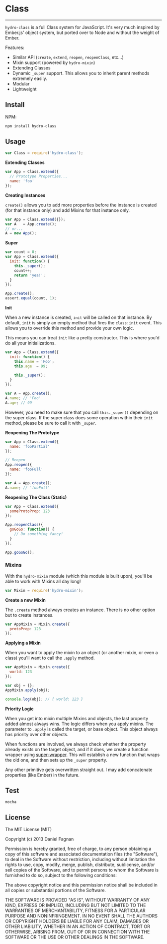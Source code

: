 # Class
---

`hydro-class` is a full Class system for JavaScript. It's very much inspired by Ember.js' object system, but ported over to Node and without the weight of Ember.

Features:
  * Similar API (`create`, `extend`, `reopen`, `reopenClass`, etc...)
  * Mixin support (powered by `hydro-mixin`)
  * Extending Classes
  * Dynamic `_super` support. This allows you to inherit parent methods extremely easily.
  * Modular
  * Lightweight


## Install

NPM:

```bash
npm install hydro-class
```

## Usage

```js
var Class = require('hydro-class');
```

**Extending Classes**

```js
var App = Class.extend({
  // Prototype Properties...
  name: 'foo'
});
```

**Creating Instances**

`create()` allows you to add more properties
before the instance is created (for that instance only)
and add Mixins for that instance only.

```js
var App = Class.extend({});
var A   = App.create();
// or...
A = new App();
```

**Super**

```js
var count = 0;
var App = Class.extend({
  init: function() {
    this._super();
    count++;
    return 'yea!';
  }
});

App.create();
assert.equal(count, 1);
```

**Init**

When a new instance is created, `init` will be called on that instance. By default, `init` is simply an empty method that fires the `class:init` event. This allows you to override this method and provide your own logic.

This means you can treat `init` like a pretty constructor. This is where you'd do all your initializations.

```js
var App = Class.extend({
  init: function() {
    this.name = 'Foo';
    this.age  = 99;

    this._super();
  }
});

var A = App.create();
A.name; // 'Foo'
A.age; // 99
```

However, you need to make sure that you call `this._super()` depending on the super class. If the super class does some operation within their `init` method, please be sure to call it with `_super`.

**Reopening The Prototype**

```js
var App = Class.extend({
  name: 'fooPartial'
});

// Reopen
App.reopen({
  name: 'fooFull'
});

var A = App.create();
A.name; // 'fooFull'
```

**Reopening The Class (Static)**

```js
var App = Class.extend({
  someProtoProp: 123
});

App.reopenClass({
  goGoGo: function() {
    // Do something fancy!
  }
});

App.goGoGo();
```

### Mixins

With the `hydro-mixin` module (which this module is built upon), you'll be able to work with Mixins all day long!

```js
var Mixin = require('hydro-mixin');
```

**Create a new Mixin**

The `.create` method always creates an instance. There is no other option but to create instances.

```js
var AppMixin = Mixin.create({
  protoProp: 123
});
```

**Applying a Mixin**

When you want to apply the mixin to an object (or another mixin, or even a class) you'll want to call the `.apply` method.

```js
var AppMixin = Mixin.create({
  world: 123
});

var obj = {};
AppMixin.apply(obj);

console.log(obj); // { world: 123 }
```

**Priority Logic**

When you get into mixin multiple Mixins and objects, the last property added almost always wins. The logic differs when you apply mixins. The parameter to `.apply` is called the target, or base object. This object always has priority over other objects.

When functions are involved, we always check whether the property already exists on the target object, and if it does, we create a function wrapper using [super-wrapper](https://www.github.com/TheHydroImpulse/super-wrap). This will establish a new function that wraps the old one, and then sets up the `_super` property.


Any other primitive gets overwritten straight out. I may add concatenate properties (like Ember) in the future.

## Test

```
mocha
```

## License

The MIT License (MIT)

Copyright (c) 2013 Daniel Fagnan

Permission is hereby granted, free of charge, to any person obtaining a copy of
this software and associated documentation files (the "Software"), to deal in
the Software without restriction, including without limitation the rights to
use, copy, modify, merge, publish, distribute, sublicense, and/or sell copies of
the Software, and to permit persons to whom the Software is furnished to do so,
subject to the following conditions:

The above copyright notice and this permission notice shall be included in all
copies or substantial portions of the Software.

THE SOFTWARE IS PROVIDED "AS IS", WITHOUT WARRANTY OF ANY KIND, EXPRESS OR
IMPLIED, INCLUDING BUT NOT LIMITED TO THE WARRANTIES OF MERCHANTABILITY, FITNESS
FOR A PARTICULAR PURPOSE AND NONINFRINGEMENT. IN NO EVENT SHALL THE AUTHORS OR
COPYRIGHT HOLDERS BE LIABLE FOR ANY CLAIM, DAMAGES OR OTHER LIABILITY, WHETHER
IN AN ACTION OF CONTRACT, TORT OR OTHERWISE, ARISING FROM, OUT OF OR IN
CONNECTION WITH THE SOFTWARE OR THE USE OR OTHER DEALINGS IN THE SOFTWARE.

